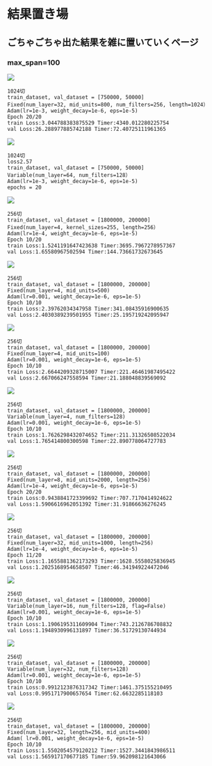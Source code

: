 # 結果置き場
## ごちゃごちゃ出た結果を雑に置いていくページ
### max_span=100


![](https://i.imgur.com/OEJh39V.png)
```
1024切
train_dataset, val_dataset = [750000, 50000]
Fixed(num_layer=32, mid_units=800, num_filters=256, length=1024）
Adam(lr=1e-3, weight_decay=1e-6, eps=1e-5)
Epoch 20/20
train Loss:3.044788383875529 Timer:4340.012280225754
val Loss:26.288977885742188 Timer:72.40725111961365
```

![](https://i.imgur.com/yDXNXMM.png)
```
1024切
loss2.57
train_dataset, val_dataset = [750000, 50000]
Variable(num_layer=64, num_filters=128）
Adam(lr=1e-3, weight_decay=1e-6, eps=1e-5)
epochs = 20
```


![](https://i.imgur.com/GejIkyJ.png)
```
256切
train_dataset, val_dataset = [1800000, 200000]
Fixed(num_layer=4, kernel_sizes=255, length=256）
Adam(lr=1e-4, weight_decay=1e-6, eps=1e-5)
Epoch 10/20
train Loss:1.5241191647423638 Timer:3695.7967278957367
val Loss:1.65580967502594 Timer:144.73661732673645
```



![](https://i.imgur.com/zilUb4V.png)
```
256切
train_dataset, val_dataset = [1800000, 200000]
Fixed(num_layer=4, mid_units=500)
Adam(lr=0.001, weight_decay=1e-6, eps=1e-5)
Epoch 10/10
train Loss:2.39762034347958 Timer:341.08435916900635
val Loss:2.4030389239501955 Timer:25.195719242095947
```

![](https://i.imgur.com/aW9u8jd.png)
```
256切
train_dataset, val_dataset = [1800000, 200000]
Fixed(num_layer=4, mid_units=100)
Adam(lr=0.001, weight_decay=1e-6, eps=1e-5)
Epoch 10/10
train Loss:2.6644209328715007 Timer:221.46461987495422
val Loss:2.667066247558594 Timer:21.188048839569092
```


![](https://i.imgur.com/qk75vVL.png)
```
256切
train_dataset, val_dataset = [1800000, 200000]
Variable(num_layer=4, num_filters=128)
Adam(lr=0.001, weight_decay=1e-6, eps=1e-5)
Epoch 10/10
train Loss:1.7626298432074652 Timer:211.31326508522034
val Loss:1.765414800300598 Timer:22.890778064727783
```


![](https://i.imgur.com/3uM1Iz5.png)
```
256切
train_dataset, val_dataset = [1800000, 200000]
Fixed(num_layer=8, mid_units=2000, length=256)
Adam(lr=1e-4, weight_decay=1e-6, eps=1e-5)
Epoch 20/20
train Loss:0.9438841723399692 Timer:707.7170414924622
val Loss:1.5906616962051392 Timer:31.91866636276245
```

![](https://i.imgur.com/eLPgqkw.png)
```
256切
train_dataset, val_dataset = [1800000, 200000]
Fixed(num_layer=32, mid_units=1000, length=256)
Adam(lr=1e-4, weight_decay=1e-6, eps=1e-5)
Epoch 11/20
train Loss:1.1655881362173293 Timer:1628.5558025836945
val Loss:1.2025168954658507 Timer:46.341949224472046
```



![](https://i.imgur.com/MyTGp2p.png)
```
256切
train_dataset, val_dataset = [1800000, 200000]
Variable(num_layer=16, num_filters=128, flag=False)
Adam(lr=0.001, weight_decay=1e-6, eps=1e-5)
Epoch 10/10
train Loss:1.1906195311609904 Timer:743.2126786708832
val Loss:1.1948930996131897 Timer:36.51729130744934
```
![](https://i.imgur.com/ulBEPZ6.png)
```
256切
train_dataset, val_dataset = [1800000, 200000]
Variable(num_layer=32, num_filters=128)
Adam(lr=0.001, weight_decay=1e-6, eps=1e-5)
Epoch 10/10
train Loss:0.9912123876317342 Timer:1461.375155210495
val Loss:0.9951717900657654 Timer:62.6632285118103
```


![](https://i.imgur.com/06f06Ti.png)
```
256切
train_dataset, val_dataset = [1800000, 200000]
Fixed(num_layer=32, length=256, mid_units=400)
Adam( lr=0.001, weight_decay=1e-6, eps=1e-5)
Epoch 10/10
train Loss:1.5502054579120212 Timer:1527.3441843986511
val Loss:1.565917170677185 Timer:59.962098121643066
```